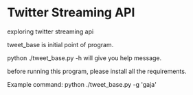 # Twitter Streaming API
exploring twitter streaming api

tweet_base is initial point of program.

python ./tweet_base.py -h will give you help message.

before running this program, please install all the requirements.

Example command: python ./tweet_base.py -g 'gaja'
